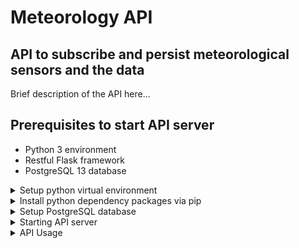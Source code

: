 # Meteorology API
## API to subscribe and persist meteorological sensors and the data
Brief description of the API here...

## Prerequisites to start API server

* Python 3 environment
* Restful Flask framework
* PostgreSQL 13 database


<details>
<summary>Setup python virtual environment</summary>

#### Setup python virtual environment
```
# Windows
python -m venv \path\to\project\meteorology-api\venv

# Unix
python -m venv /path/to/project/meteorology-api/venv
```
#### Activate venv on Windows
```
\path\to\project\meteorology-api\venv\Scripts\activate.bat
```
#### Activate venv on Mac or Linux
```
source /path/to/project/meteorology-api/venv/bin/activate
```
#### Deactivate virtual environment
```
deactivate
```
</details>

<details>
<summary>Install python dependency packages via pip</summary>

Notes: 
* make sure you activate your virtual environment before installing, 
otherwise packages will be installed to your global python site packages
* Use path delimiting character corresponding to your OS (Unix, Windows)
```
pip install -r /path/to/project/meteorology-api/requirements.txt
```
</details>

<details>
<summary>Setup PostgreSQL database</summary>

Download PostgreSQL server [here](https://www.enterprisedb.com/downloads/postgres-postgresql-downloads) for your OS.

I'm using PostgreSQL 13, but the current project is version agnostic for any currently **_supported_** versions.

Once software is installed and server is started, create database and execute the schema file.

#### Create database
```
/path/to/postgres/bin/psql -U postgres -c "create database meteodb;"
```

#### Create *meteodb* schema
Navigate to the project root directory meteorology-api.
```
psql -U postgres -d meteodb -f src/main/resources/database_schema.ddl
```

**Note**: schema DDL will create a role *meteodba* for a *meteodb* database with a default password *meteodba123.*
</details>

<details>
<summary>Starting API server</summary>

Navigate to the project root directory meteorology-api.

To start API server from the root project directory run the following command from the consul
```
python src\main\python\main.py
```
</details>

<details>
<summary>API Usage</summary>

Available paths and methods

### Get All sensors

**Request**

```
GET /sensors/

curl -X GET http://localhost:5000/sensors/ -H 'Content-Type: application/json'
```

**Response**
```
HTTP/1.1 200 OK
content-length: 567
content-type: application/json
date: Sun, 12 Dec 2021 21:59:21 GMT
server: Werkzeug/2.0.2 Python/3.9.7

[
    {
        "metadata": {
            "city_name": "Galway",
            "country_name": "Ireland"
        },
        "sens_id": 1
    },
    {
        "metadata": {
            "city_name": "Berlin",
            "country_name": "Germany"
        },
        "sens_id": 2
    },
    {
        "metadata": {
            "city_name": "Berlin",
            "country_name": "Germany"
        },
        "sens_id": 999
    }
]
```

### Subscribe a new sensor


**Request**
```
POST /sensors/

curl -X POST http://localhost:5000/sensors/ 
-H 'Content-Type: application/json' 
-d '{ "sens_id": 777, "metadata": { "country_name": "Germany", "city_name": "Berlin" }}'
```
**Response**
```
HTTP/1.1 201 CREATED
content-length: 129
content-type: application/json
date: Sun, 12 Dec 2021 21:56:15 GMT
server: Werkzeug/2.0.2 Python/3.9.7

{
    "metadata": {
        "country_name": "Germany",
        "city_name": "Berlin"
    },
    "sens_id": 777
}
```

### Find a sensor by ID

**Request**
```
GET /sensors/{id}/

curl -X GET http://localhost:5000/sensors/1/ 
-H 'Content-Type: application/json'
```
**Response**
```
OK
content-length: 111
content-type: application/json
date: Sun, 12 Dec 2021 22:02:38 GMT
server: Werkzeug/2.0.2 Python/3.9.7

{
    "metadata": {
        "city_name": "Galway",
        "country_name": "Ireland"
    },
    "sens_id": 1
}
```

### Get sensor's latest record

**Request**
```
GET /sensors/{id}/data/

curl -X GET http://localhost:5000/sensors/1/data/ 
-H 'Content-Type: application/json'
```

**Response**
```
HTTP/1.1 200 OK
content-length: 169
content-type: application/json
date: Sun, 12 Dec 2021 22:04:41 GMT
server: Werkzeug/2.0.2 Python/3.9.7

{
    "sens_id": 1,
    "data": [
        {
            "temperature": 13.5,
            "humidity": 70,
            "recorded": "2021-12-09 19:04:56"
        }
    ]
}
```

### Send sensor's latest records

**Request**
```
PUT /sensors/{id}/

curl -X PUT http://localhost:5000/sensors/1/ 
-H 'Content-Type: application/json' 
-d '{"data": [{ "temperature": 14.1, "humidity": 17, "recorded": "2021-12-11 22:52:25.536249"}, 
{"temperature": 13.7,"humidity": 16,"recorded": "2021-12-11 21:52:25.536249"} ]}'
```

**Response**
```
HTTP/1.1 201 CREATED
content-length: 60
content-type: application/json
date: Sun, 12 Dec 2021 22:11:47 GMT
server: Werkzeug/2.0.2 Python/3.9.7

{
    "message": "Recorded data for the sensor with id 1"
}
```

### Delete sensor by ID

**Request**
```
DELETE /sensors/{id}/

curl -X DELETE http://localhost:5000/sensors/777/ -H 'Content-Type: application/json'
```

**Response**
```
HTTP/1.1 204 NO CONTENT
content-type: application/json
date: Sun, 12 Dec 2021 22:17:05 GMT
server: Werkzeug/2.0.2 Python/3.9.7
```
</details>
